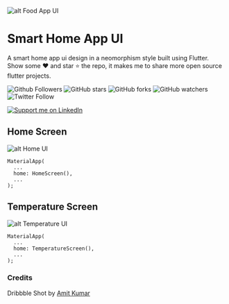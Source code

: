 ![alt Food App UI](https://github.com/vinothvino42/smart-home-neomorphism-app/blob/master/screenshots/SmartHomeAppImg.png)

# Smart Home App UI

A smart home app ui design in a neomorphism style built using Flutter.
Show some ❤️ and star ⭐ the repo, it makes me to share more open source flutter projects.

![Github Followers](https://img.shields.io/github/followers/vinothvino42?label=Follow&style=social)
![GitHub stars](https://img.shields.io/github/stars/vinothvino42/smart-home-neomorphism-app?style=social)
![GitHub forks](https://img.shields.io/github/forks/vinothvino42/smart-home-neomorphism-app?style=social)
![GitHub watchers](https://img.shields.io/github/watchers/vinothvino42/smart-home-neomorphism-app?style=social)
![Twitter Follow](https://img.shields.io/twitter/follow/vinothvino42?label=Follow&style=social)

<a href="https://www.linkedin.com/in/vinothvino42/">
    <img src="https://img.shields.io/badge/Support-Recommend%2FEndorse%20me%20on%20Linkedin-blue?style=for-the-badge&logo=linkedin" alt="Support me on LinkedIn" /></a>

## Home Screen

![alt Home UI](https://github.com/vinothvino42/smart-home-neomorphism-app/blob/master/screenshots/home.png)

```
MaterialApp(
  ...
  home: HomeScreen(),
  ...
);

```

## Temperature Screen

![alt Temperature UI](https://github.com/vinothvino42/smart-home-neomorphism-app/blob/master/screenshots/temperature.png)

```
MaterialApp(
  ...
  home: TemperatureScreen(),
  ...
);

```

### Credits
Dribbble Shot by [Amit Kumar](https://dribbble.com/adhundhara)
